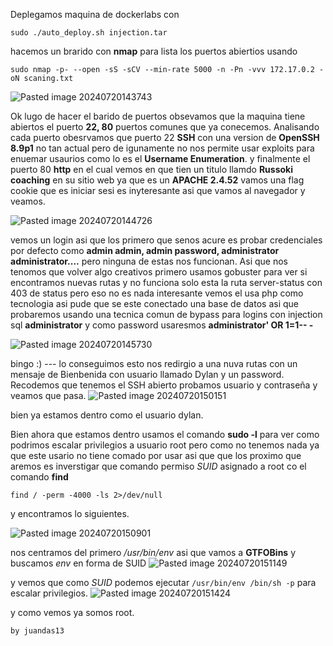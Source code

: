 Deplegamos maquina de dockerlabs con

`sudo ./auto_deploy.sh injection.tar`

hacemos un brarido con **nmap** para lista los puertos abiertios usando 

`sudo nmap -p- --open -sS -sCV --min-rate 5000 -n -Pn -vvv 172.17.0.2 -oN scaning.txt`

![Pasted image 20240720143743](https://github.com/user-attachments/assets/43c2c7c3-6174-4e97-ba62-7823e98be575)


Ok lugo de hacer el barido de puertos obsevamos que la maquina tiene abiertos el puerto **22, 80** puertos comunes que ya conecemos. Analisando cada puerto obesrvamos que puerto 22 **SSH** con una version de **OpenSSH  8.9p1** no tan actual pero de igunamente no nos permite usar exploits para enuemar usaurios como lo es el  **Username Enumeration**. y finalmente  el puerto 80 **http** en el cual vemos en que tien un titulo llamdo  **Russoki coaching**  en su sitio web ya que es un **APACHE  2.4.52** vamos una flag cookie que es iniciar sesi es inyteresante asi que vamos al navegador y veamos.

![Pasted image 20240720144726](https://github.com/user-attachments/assets/dae3ea47-8a86-428d-af3f-3af0d6ff34ca)

vemos un login asi que los primero que senos acure es probar credenciales por defecto como **admin admin, admin password, administrator administrator....** pero ninguna de estas nos funcionan. Asi que nos tenomos que volver algo creativos primero usamos gobuster para ver si encontramos nuevas rutas y no funciona solo esta la ruta server-status con 403 de status pero eso no es nada interesante vemos el usa php como tecnologia asi pude que se este conectado una base de datos asi que probaremos usando una tecnica comun de bypass para logins con injection sql **administrator** y como password usaresmos **administrator' OR 1=1-- -**

![Pasted image 20240720145730](https://github.com/user-attachments/assets/e3cf2c17-f243-4a75-ad68-cb5283c2ae81)

bingo :) --- lo conseguimos esto nos redirgio a una nuva rutas con un mensaje de Bienbenida con usuario llamado Dylan y un password. Recodemos que tenemos el SSH abierto probamos usuario y  contraseña y veamos que pasa.
![Pasted image 20240720150151](https://github.com/user-attachments/assets/b83f0c4a-5b4d-4cc5-8e07-0a4f1c32fdbe)

bien ya estamos dentro como el usuario dylan.

Bien ahora que estamos dentro usamos el comando **sudo -l**  para ver como podrimos escalar privilegios a usuario root pero como no tenemos nada ya que este usario no tiene comado por usar asi que que los proximo que aremos es inverstigar que comando permiso *SUID* asignado a root co el comando **find** 

`find / -perm -4000 -ls 2>/dev/null`  

y encontramos lo siguientes.

![Pasted image 20240720150901](https://github.com/user-attachments/assets/15b2409b-229f-4d9b-8f57-045986b79ed0)

nos centramos del primero */usr/bin/env* asi que vamos a **GTFOBins** y buscamos *env* en forma de SUID
![Pasted image 20240720151149](https://github.com/user-attachments/assets/b8101f4c-1c0b-452d-b196-9fba50a25de6)


 y vemos que como *SUID*  podemos ejecutar `/usr/bin/env /bin/sh -p` para escalar privilegios.
![Pasted image 20240720151424](https://github.com/user-attachments/assets/054441f1-dc9b-46b2-84e4-1c923b6477ad)


  y como vemos ya somos root.
  

`by juandas13` 

